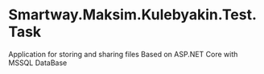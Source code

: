 # Smartway.Maksim.Kulebyakin.Test.Task
Application for storing and sharing files 
Based on ASP.NET Core with MSSQL DataBase
